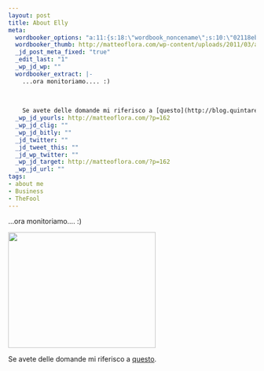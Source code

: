 ```yaml
--- 
layout: post
title: About Elly
meta: 
  wordbooker_options: "a:11:{s:18:\"wordbook_noncename\";s:10:\"02118eb7a0\";s:18:\"wordbook_page_post\";s:15:\"131388540210117\";s:18:\"wordbook_orandpage\";s:1:\"2\";s:23:\"wordbook_default_author\";s:1:\"1\";s:23:\"wordbook_extract_length\";s:3:\"256\";s:19:\"wordbook_actionlink\";s:3:\"200\";s:26:\"wordbooker_publish_default\";s:2:\"on\";s:18:\"wordbook_attribute\";s:8:\"BlogPost\";s:24:\"wordbooker_status_update\";s:2:\"on\";s:29:\"wordbooker_status_update_text\";s:26:\": Post :  %title% - %link%\";s:20:\"wordbook_comment_get\";s:2:\"on\";}"
  wordbooker_thumb: http://matteoflora.com/wp-content/uploads/2011/03/about-elly-torrent-Risultati-di-Yahoo-Italia-Search-300x235.png
  _jd_post_meta_fixed: "true"
  _edit_last: "1"
  _wp_jd_wp: ""
  wordbooker_extract: |-
    ...ora monitoriamo.... :)
    
    
    
    Se avete delle domande mi riferisco a [questo](http://blog.quintarelli.it/files/ordinanza-pfa-ms.pdf).
  _wp_jd_yourls: http://matteoflora.com/?p=162
  _wp_jd_clig: ""
  _wp_jd_bitly: ""
  _jd_twitter: ""
  _jd_tweet_this: ""
  _jd_wp_twitter: ""
  _wp_jd_target: http://matteoflora.com/?p=162
  _wp_jd_url: ""
tags: 
- about me
- Business
- TheFool
---
```

...ora monitoriamo.... :)

<a href="http://matteoflora.com/wp-content/uploads/2011/03/about-elly-torrent-Risultati-di-Yahoo-Italia-Search.png"><img src="http://matteoflora.com/wp-content/uploads/2011/03/about-elly-torrent-Risultati-di-Yahoo-Italia-Search-300x235.png" alt="" title="about elly  torrent - Risultati di Yahoo  Italia Search" width="300" height="235" class="aligncenter size-medium wp-image-163" /></a>

Se avete delle domande mi riferisco a [questo](http://blog.quintarelli.it/files/ordinanza-pfa-ms.pdf).
